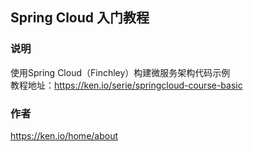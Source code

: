 ## Spring Cloud 入门教程

### 说明  
使用Spring Cloud（Finchley）构建微服务架构代码示例  
教程地址：https://ken.io/serie/springcloud-course-basic

### 作者  
https://ken.io/home/about
